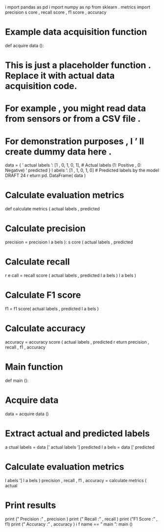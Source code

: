 i mport pandas as pd
 i mport numpy as np
 from sklearn . metrics import precision
 s core , recall score , f1 score , accuracy
 # Example data acquisition function
 def acquire data ():
 # This is just a placeholder function . Replace it with actual data acquisition code.
 # For example , you might read data from sensors or from a CSV file .
 # For demonstration purposes , I ’ ll create dummy data here .
 data = {
 ’ actual labels ’: [1 , 0, 1, 0, 1], # Actual labels (1: Positive , 0: Negative)
 ’ predicted
 }
 l abels ’: [1 , 1, 0, 1, 0] # Predicted labels by the model
 DRAFT
 24
r eturn pd. DataFrame( data )
 # Calculate evaluation metrics
 def calculate metrics ( actual labels , predicted
 # Calculate precision
 precision = precision
 l a bels ):
 s core ( actual labels , predicted
 # Calculate recall
 r e call = recall score ( actual labels , predicted
 l a bels )
 l a bels )
 # Calculate F1 score
 f1 = f1 score( actual labels , predicted
 l a bels )
 # Calculate accuracy
 accuracy = accuracy score ( actual labels , predicted
 r eturn precision , recall , f1 , accuracy
 # Main function
 def main ():
 # Acquire data
 data = acquire data ()
 # Extract actual and predicted labels
 a ctual labels = data [’ actual labels ’]
 predicted
 l a bels = data [’ predicted
 # Calculate evaluation metrics
 l abels ’]
 l a bels )
 precision , recall , f1 , accuracy = calculate metrics ( actual
 # Print results
 print (” Precision :” , precision )
 print (” Recall :” , recall )
 print (”F1 Score :” , f1)
 print (” Accuracy :” , accuracy )
i f
 name
 == ”
 main
 ”:
 main ()
